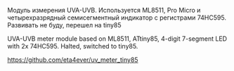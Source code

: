 Модуль измерения UVA-UVB. Используется ML8511, Pro Micro и четырехразрядный семисегментный индикатор с регистрами 74HC595. Развивать не буду, перешел на tiny85

UVA-UVB meter module based on ML8511, ATtiny85, 4-digit 7-segment LED with 2x 74HC595. Halted, switched to tiny85.

https://github.com/eta4ever/uv_meter_tiny85
